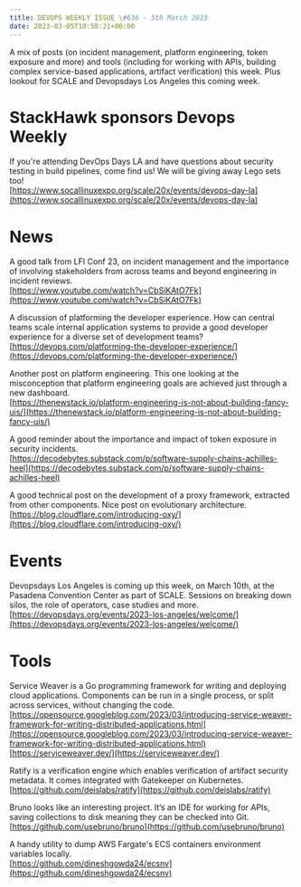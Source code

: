 ```yaml
---
title: DEVOPS WEEKLY ISSUE \#636 - 5th March 2023 
date: 2023-03-05T10:58:21+00:00
---
```


A mix of posts (on incident management, platform engineering, token exposure and more) and tools (including for working with APIs, building complex service-based applications, artifact verification) this week. Plus lookout for SCALE and Devopsdays Los Angeles this coming week.


StackHawk sponsors Devops Weekly
============================

If you're attending DevOps Days LA and have questions about security testing in build pipelines, come find us! We will be giving away Lego sets too!
<br>[https://www.socallinuxexpo.org/scale/20x/events/devops-day-la](https://www.socallinuxexpo.org/scale/20x/events/devops-day-la)


News
====

A good talk from LFI Conf 23, on incident management and the importance of involving stakeholders from across teams and beyond engineering in incident reviews.
<br>[https://www.youtube.com/watch?v=CbSiKAtO7Fk](https://www.youtube.com/watch?v=CbSiKAtO7Fk)


A discussion of platforming the developer experience. How can central teams scale internal application systems to provide a good developer experience for a diverse set of development teams?
<br>[https://devops.com/platforming-the-developer-experience/](https://devops.com/platforming-the-developer-experience/)


Another post on platform engineering. This one looking at the misconception that platform engineering goals are achieved just through a new dashboard.
<br>[https://thenewstack.io/platform-engineering-is-not-about-building-fancy-uis/](https://thenewstack.io/platform-engineering-is-not-about-building-fancy-uis/)


A good reminder about the importance and impact of token exposure in security incidents.
<br>[https://decodebytes.substack.com/p/software-supply-chains-achilles-heel](https://decodebytes.substack.com/p/software-supply-chains-achilles-heel)


A good technical post on the development of a proxy framework, extracted from other components. Nice post on evolutionary architecture.
<br>[https://blog.cloudflare.com/introducing-oxy/](https://blog.cloudflare.com/introducing-oxy/)


Events
======

Devopsdays Los Angeles is coming up this week, on March 10th, at the Pasadena Convention Center as part of SCALE. Sessions on breaking down silos, the role of operators, case studies and more.
<br>[https://devopsdays.org/events/2023-los-angeles/welcome/](https://devopsdays.org/events/2023-los-angeles/welcome/)


Tools
=====

Service Weaver is a Go programming framework for writing and deploying cloud applications. Components can be run in a single process, or split across services, without changing the code.
<br>[https://opensource.googleblog.com/2023/03/introducing-service-weaver-framework-for-writing-distributed-applications.html](https://opensource.googleblog.com/2023/03/introducing-service-weaver-framework-for-writing-distributed-applications.html)
<br>[https://serviceweaver.dev/](https://serviceweaver.dev/)


Ratify is a verification engine which enables verification of artifact security metadata. It comes integrated with Gatekeeper on Kubernetes.
<br>[https://github.com/deislabs/ratify](https://github.com/deislabs/ratify)


Bruno looks like an interesting project. It’s an IDE for working for APIs, saving collections to disk meaning they can be checked into Git.
<br>[https://github.com/usebruno/bruno](https://github.com/usebruno/bruno)


A handy utility to dump AWS Fargate's ECS containers environment variables locally.
<br>[https://github.com/dineshgowda24/ecsnv](https://github.com/dineshgowda24/ecsnv)



